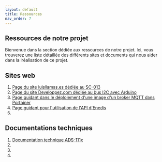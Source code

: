 ```yaml
---
layout: default
title: Ressources
nav_order: 7
---
```


## Ressources de notre projet

Bienvenue dans la section dédiée aux ressources de notre projet. Ici, vous trouverez une liste détaillée des différents sites et documents qui nous aider dans la lréalisation de ce projet.

## Sites web

1. [Page du site luisllamas.es dédiée au SC-013](https://www.luisllamas.es/en/arduino-current-sensor-sct-013/)
2. [Page du site Developpez.com dédiée au bus I2C avec Arduino](https://f-leb.developpez.com/tutoriels/arduino/bus-i2c/)
3. [Page guidant dans le déploiement d'une image d'un broker MQTT dans Portainer](https://itbacon.com/2023/08/01/installing-mosquitto-mqtt-in-portainer/)
4. [Page guidant pour l'utilisation de l'API d'Enedis](https://conso.boris.sh/)
5. 

## Documentations techniques

1. [Documentation technique ADS-111x](ads1115_TI_user_manual.pdf)
2. 
3. 
4. 